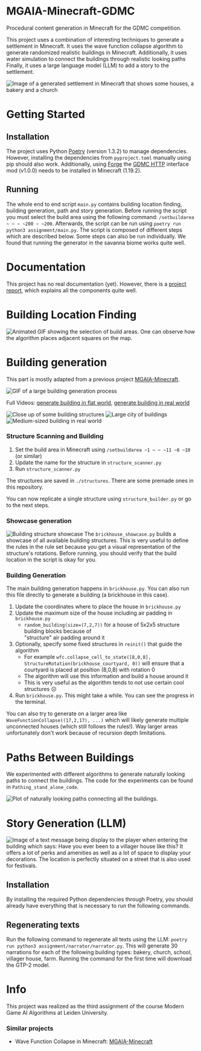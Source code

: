 # MGAIA-Minecraft-GDMC
Procedural content generation in Minecraft for the GDMC competition. 

This project uses a combination of interesting techniques to generate a settlement in Minecraft. 
It uses the wave function collapse algorithm to generate randomized realistic buildings in Minecraft.
Additionally, it uses water simulation to connect the buildings through realistic looking paths
Finally, it uses a large language model (LLM) to add a story to the settlement. 

![Image of a generated settlement in Minecraft that shows some houses, a bakery and a church](docs/images/settlements/Minecraft-Settlement-Greenlands.png)


# Getting Started
## Installation

The project uses Python [Poetry](https://python-poetry.org/) (version 1.3.2) to manage dependencies. However, installing the dependencies from `pyproject.toml` manually using pip should also work.
Additionally, using [Forge](https://files.minecraftforge.net/net/minecraftforge/forge/index_1.19.2.html) the [GDMC HTTP](https://github.com/Niels-NTG/gdmc_http_interface) interface mod (v1.0.0) needs to be installed in Minecraft (1.19.2).


## Running

The whole end to end script `main.py` contains building location finding, building generation, path and story generation.
Before running the script you must select the build area using the following command: `/setbuildarea ~ ~ ~ ~200 ~ ~200`.
Afterwards, the script can be run using `poetry run python3 assignment/main.py`.
The script is composed of different steps which are described below. 
Some steps can also be run individually. We found that running the generator in the savanna biome works quite well.


# Documentation
This project has no real documentation (yet). However, there is a [project report](docs/project_report.pdf), which explains all the components quite well. 

# Building Location Finding

![Animated GIF showing the selection of build areas. One can observe how the algorithm places adjacent squares on the map.](docs/images/building-location-finding/buildarea.gif)


# Building generation
This part is mostly adapted from a previous project [MGAIA-Minecraft](https://github.com/ScholliYT/MGAIA-Minecraft).

![GIF of a large building generation process](docs/images/buildings/WFC_Generated_Building_3x.gif)

Full Videos: [generate building in flat world](https://cloud.fachschaften.org/s/iHzxSNXsZpsr46Z), [generate building in real world](https://cloud.fachschaften.org/s/c5NKyaDjYeLwEer)

![Close up of some building structures](docs/images/buildings/structures/building-structures-close-up.png)
![Large city of buildings](docs/images/buildings/large-city.png)
![Medium-sized building in real world](docs/images/buildings/generated_medium_building.png)


### Structure Scanning and Building

1. Set the build area in Minecraft using `/setbuildarea ~1 ~ ~ ~11 ~6 ~10` (or similar)
2. Update the name for the structure in `structure_scanner.py`
3. Run `structure_scanner.py`

The structures are saved in `./structures`. There are some premade ones in this repository.

You can now replicate a single structure using `structure_builder.py` or go to the next steps.

### Showcase generation
![Building structure showcase](docs/images/buildings/structures/strucutre_showcase.png)
The `brickhouse_showcase.py` builds a showcase of all available building structures. This is very useful to define the rules in the rule set 
because you get a visual representation of the structure's rotations.
Before running, you should verify that the build location in the script is okay for you.

### Building Generation

The main building generation happens in `brickhouse.py`. 
You can also run this file directly to generate a building (a brickhouse in this case).

1. Update the coordinates where to place the house in `brickhouse.py`
2. Update the maximum size of the house including air padding in `brickhouse.py`
    - `random_building(size=(7,2,7))` for a house of
    5x2x5 structure building blocks because of  
    "structure" air padding around it
3. Optionally, specify some fixed structures in `reinit()` that guide the algorithm
    - For example `wfc.collapse_cell_to_state([8,0,8], StructureRotation(brickhouse_courtyard, 0))` will ensure that a courtyard is placed at position (8,0,8) with rotation 0
    - The algorithm will use this information and build a house around it
    - This is very useful as the algorithm tends to not use certain cool structures ☹️
4. Run `brickhouse.py`. This might take a while. You can see the progress in the terminal.

You can also try to generate on a larger area like `WaveFunctionCollapse((17,2,17), ...)`
which will likely generate multiple unconnected houses (which still follows the rules!). 
Way larger areas unfortunately don't work because of recursion depth limitations. 



# Paths Between Buildings
We experimented with different algorithms to generate naturally looking paths to connect the buildings. The code for the experiments can be found in `Pathing_stand_alone_code`.

![Plot of naturally looking paths connecting all the buildings.](docs/images/pathing/Paths-Connecting-Buildings-in-a-Settlement.png)

# Story Generation (LLM)

![Image of a text message being display to the player when entering the building which says: Have you ever been to a villager house like this? It offers a lot of perks and amenities as well as a lot of space to display your decorations. The location is perfectly situated on a street that is also used for festivals.](docs/images/narration-LLM/narration_block_example.png)


## Installation
By installing the required Python dependencies through Poetry, you should already have everything that is necessary to run the following commands.
## Regenerating texts
Run the following command to regenerate all texts using the LLM: `poetry run python3 assignment/narrator/narrator.py`. This will generate 30 narrations for each of the following building types: bakery, church, school, villager house, farm.
Running the command for the first time will download the GTP-2 model.


# Info
This project was realized as the third assignment of the course Modern Game AI Algorithms at Leiden University.

### Similar projects
- Wave Function Collapse in Minecraft: [MGAIA-Minecraft](https://github.com/ScholliYT/MGAIA-Minecraft)
  
